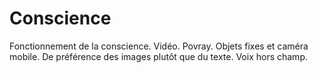 # Conscience
Fonctionnement de la conscience. Vidéo.
Povray.
Objets fixes et caméra mobile.
De préférence des images plutôt que du texte.
Voix hors champ.
